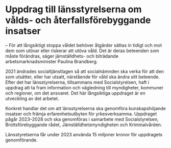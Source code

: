# Uppdrag till länsstyrelserna om vålds- och återfallsförebyggande insatser

– För att långsiktigt stoppa våldet behöver åtgärder sättas in tidigt och mot dem som utövar eller riskerar att utöva våld. Det är deras beteenden som måste förändras, säger jämställdhets\- och biträdande arbetsmarknadsminister Paulina Brandberg.

2021 ändrades socialtjänstlagen så att socialnämnden ska verka för att den som utsätter, eller har utsatt, närstående för våld ska ändra sitt beteende. Efter det har länsstyrelserna, tillsammans med Socialstyrelsen, haft i uppdrag att ta fram information och vägledning till myndigheter, kommuner och regioner, om det ansvaret. Det här långsiktiga uppdraget är en utveckling av det arbetet.

Konkret handlar det om att länsstyrelserna ska genomföra kunskapshöjande insatser och främja erfarenhetsutbyten för yrkesverksamma. Uppdraget pågår 2023–2028 och ska genomföras i samarbete med Socialstyrelsen, Brottsförebyggande rådet, Jämställdhetsmyndigheten och Kriminalvården.

Länsstyrelserna får under 2023 använda 15 miljoner kronor för uppdragets genomförande.
